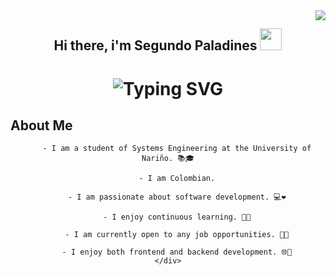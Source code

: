 <img align="right" src="https://visitor-badge.laobi.icu/badge?page_id=SegundoPaladines.SegundoPaladines"/>
<center>
    <div>
        <h2 align="center">Hi there, i'm Segundo Paladines <img src="https://media.giphy.com/media/hvRJCLFzcasrR4ia7z/giphy.gif" width="35"></h2>
        <h1 align="center">
        <img src="https://readme-typing-svg.herokuapp.com?font=Fira+Code&pause=1000&color=1C883B&repeat=false&width=380&lines=Welcome+to+my+GitHub+Repository" alt="Typing SVG" />
        </h1>
    </div>
    <div>
        <h2 align="left">
            About Me
        </h2>

        - I am a student of Systems Engineering at the University of Nariño. 📚🎓

        - I am Colombian.

        - I am passionate about software development. 💻❤️

        - I enjoy continuous learning. 📖🧠

        - I am currently open to any job opportunities. 💼🌟

        - I enjoy both frontend and backend development. 🌐🚀
    </div>
</center>